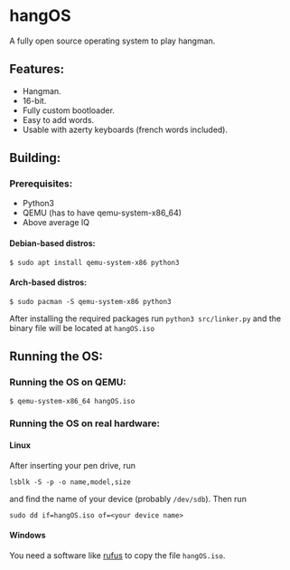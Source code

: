 # hangOS
A fully open source operating system to play hangman.

## Features:
- Hangman.
- 16-bit.
- Fully custom bootloader.
- Easy to add words.
- Usable with azerty keyboards (french words included).

## Building:
### Prerequisites:
- Python3
- QEMU (has to have qemu-system-x86_64)
- Above average IQ
#### Debian-based distros:
```
$ sudo apt install qemu-system-x86 python3
```
#### Arch-based distros:
```
$ sudo pacman -S qemu-system-x86 python3
```
After installing the required packages run `python3 src/linker.py` and the binary file will be located at  `hangOS.iso` 
## Running the OS:
### Running the OS on QEMU:
```
$ qemu-system-x86_64 hangOS.iso
```
### Running the OS on real hardware:
#### Linux
After inserting your pen drive, run
```
lsblk -S -p -o name,model,size
```
and find the name of your device (probably `/dev/sdb`).
Then run
```
sudo dd if=hangOS.iso of=<your device name>
```
#### Windows
You need a software like <a href="https://rufus.ie">rufus</a> to copy the file `hangOS.iso`.
